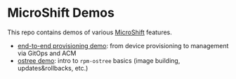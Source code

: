 # MicroShift Demos
This repo contains demos of various [MicroShift](https://github.com/redhat-et/microshift) features.

* [end-to-end provisioning demo](https://github.com/redhat-et/microshift-demos/tree/main/e2e-demo): from device provisioning to management via GitOps and ACM
* [ostree demo](https://github.com/redhat-et/microshift-demos/tree/main/ostree-demo): intro to `rpm-ostree` basics (image building, updates&rollbacks, etc.)